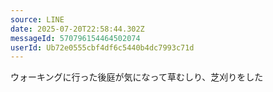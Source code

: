 ```yaml
---
source: LINE
date: 2025-07-20T22:58:44.302Z
messageId: 570796154464502074
userId: Ub72e0555cbf4df6c5440b4dc7993c71d
---
```


ウォーキングに行った後庭が気になって草むしり、芝刈りをした